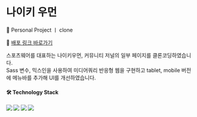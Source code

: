 # 나이키 우먼
<p> 👤 Personal Project ㅣ clone</p>
<p>
  🔗 <a href="https://kimziyeon.github.io/nike_women/" target="_blank"> 배포 링크 바로가기</a>
</p>

<p>
스포츠웨어를 대표하는 나이키우먼, 커뮤니티 저널의 일부 페이지를 클론코딩하였습니다.<br/>
Sass 변수, 믹스인을 사용하여 미디어쿼리 반응형 웹을 구현하고 tablet, mobile 버전에 메뉴바를 추가해 UI를 개선하였습니다.
</p>

<h4> 🛠️ Technology Stack<h4>
<img src="https://img.shields.io/badge/html-E34F26?style=flat-square&logo=html"/>
<img src="https://img.shields.io/badge/Javascript-ffb13b?style=flat-square&logo=javascript&logoColor=white"/>
<img src="https://img.shields.io/badge/Sass-CC6699?style=flat-square&logo=sass&logoColor=white"/>
<img src="https://img.shields.io/badge/figma-F24E1E?style=flat-square&logo=figma&logoColor=white"/>
